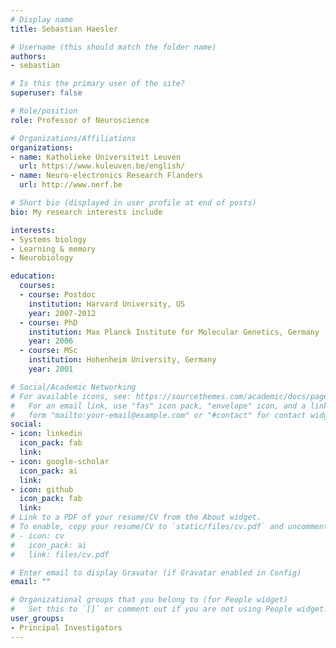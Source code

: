 ```yaml
---
# Display name
title: Sebastian Haesler

# Username (this should match the folder name)
authors:
- sebastian

# Is this the primary user of the site?
superuser: false

# Role/position
role: Professor of Neuroscience

# Organizations/Affiliations
organizations:
- name: Katholieke Universiteit Leuven
  url: https://www.kuleuven.be/english/
- name: Neuro-electronics Research Flanders
  url: http://www.nerf.be

# Short bio (displayed in user profile at end of posts)
bio: My research interests include 

interests:
- Systems biology
- Learning & memory
- Neurobiology

education:
  courses:
  - course: Postdoc
    institution: Harvard University, US
    year: 2007-2012
  - course: PhD 
    institution: Max Planck Institute for Molecular Genetics, Germany 
    year: 2006
  - course: MSc 
    institution: Hohenheim University, Germany
    year: 2001

# Social/Academic Networking
# For available icons, see: https://sourcethemes.com/academic/docs/page-builder/#icons
#   For an email link, use "fas" icon pack, "envelope" icon, and a link in the
#   form "mailto:your-email@example.com" or "#contact" for contact widget.
social:
- icon: linkedin
  icon_pack: fab
  link: 
- icon: google-scholar
  icon_pack: ai
  link: 
- icon: github
  icon_pack: fab
  link: 
# Link to a PDF of your resume/CV from the About widget.
# To enable, copy your resume/CV to `static/files/cv.pdf` and uncomment the lines below.
# - icon: cv
#   icon_pack: ai
#   link: files/cv.pdf

# Enter email to display Gravatar (if Gravatar enabled in Config)
email: ""

# Organizational groups that you belong to (for People widget)
#   Set this to `[]` or comment out if you are not using People widget.
user_groups:
- Principal Investigators
---
```

